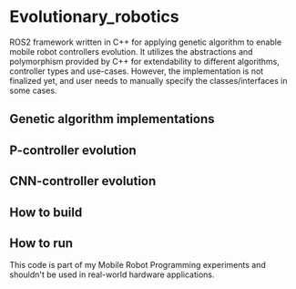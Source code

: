 # Evolutionary_robotics

ROS2 framework written in C++ for applying genetic algorithm to enable mobile robot controllers evolution.
It utilizes the abstractions and polymorphism provided by C++ for extendability to different algorithms, controller types and use-cases. 
However, the implementation is not finalized yet, and user needs to manually specify the classes/interfaces in some cases.

## Genetic algorithm implementations
## P-controller evolution

## CNN-controller evolution

## How to build

## How to run

This code is part of my Mobile Robot Programming experiments and shouldn't be used in real-world hardware applications.
